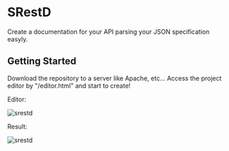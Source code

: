 # SRestD
Create a documentation for your API parsing your JSON specification easyly.

## Getting Started
Download the repository to a server like Apache, etc... Access the project editor by "<server>/editor.html" and start to create! 

Editor:

<img src="https://uploaddeimagens.com.br/images/001/736/933/original/srestd.png?1542728521" alt="srestd"/>

Result:

<img src="https://uploaddeimagens.com.br/images/001/736/934/original/sr2.png?1542728620" alt="srestd"/>
